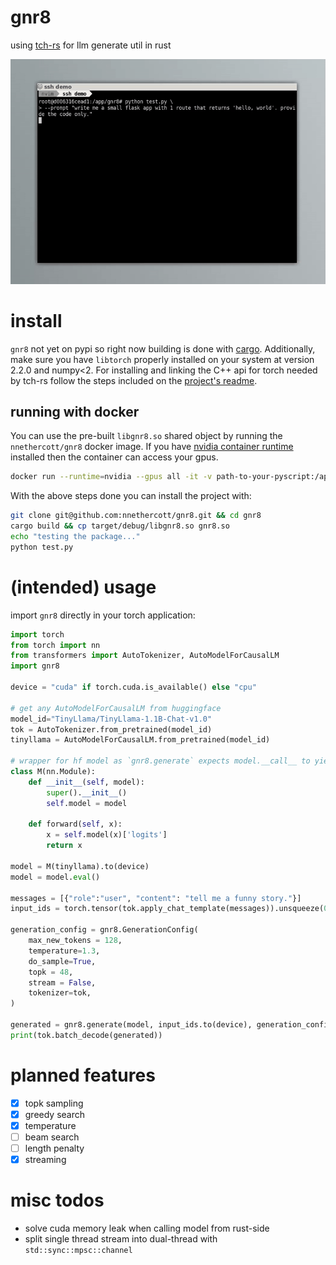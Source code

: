 # gnr8

using [tch-rs](https://github.com/LaurentMazare/tch-rs) for llm generate util in rust

![alt text](https://github.com/nnethercott/gnr8/blob/main/media/demo.gif?raw=true)

# install 
`gnr8` not yet on pypi so right now building is done with [cargo](https://www.rust-lang.org/tools/install). Additionally, make sure you have `libtorch` properly installed on your system at version 2.2.0 and numpy<2. For installing and linking the C++ api for torch needed by tch-rs follow the steps included on the [project's readme](https://github.com/LaurentMazare/tch-rs).

## running with docker 
You can use the pre-built `libgnr8.so` shared object by running the `nnethercott/gnr8` docker image. If you have [nvidia container runtime](https://developer.nvidia.com/container-runtime) installed then the container can access your gpus. 

```bash 
docker run --runtime=nvidia --gpus all -it -v path-to-your-pyscript:/app nnethercott/gnr8:latest /bin/bash
```

With the above steps done you can install the project with:
```bash 
git clone git@github.com:nnethercott/gnr8.git && cd gnr8
cargo build && cp target/debug/libgnr8.so gnr8.so
echo "testing the package..."
python test.py
```

# (intended) usage

import `gnr8` directly in your torch application:

```python
import torch
from torch import nn
from transformers import AutoTokenizer, AutoModelForCausalLM
import gnr8

device = "cuda" if torch.cuda.is_available() else "cpu"

# get any AutoModelForCausalLM from huggingface 
model_id="TinyLlama/TinyLlama-1.1B-Chat-v1.0"
tok = AutoTokenizer.from_pretrained(model_id)
tinyllama = AutoModelForCausalLM.from_pretrained(model_id)

# wrapper for hf model as `gnr8.generate` expects model.__call__ to yield logits not dict 
class M(nn.Module):
    def __init__(self, model):
        super().__init__()
        self.model = model

    def forward(self, x):
        x = self.model(x)['logits']
        return x 

model = M(tinyllama).to(device)
model = model.eval()

messages = [{"role":"user", "content": "tell me a funny story."}]
input_ids = torch.tensor(tok.apply_chat_template(messages)).unsqueeze(0)

generation_config = gnr8.GenerationConfig(
    max_new_tokens = 128, 
    temperature=1.3,
    do_sample=True, 
    topk = 48,
    stream = False,
    tokenizer=tok,
)

generated = gnr8.generate(model, input_ids.to(device), generation_config)
print(tok.batch_decode(generated))
```

# planned features
- [x] topk sampling
- [x] greedy search
- [x] temperature
- [ ] beam search
- [ ] length penalty
- [x] streaming

# misc todos 
* solve cuda memory leak when calling model from rust-side 
* split single thread stream into dual-thread with `std::sync::mpsc::channel`
